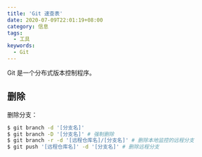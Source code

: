 ```yaml
---
title: 'Git 速查表'
date: 2020-07-09T22:01:19+08:00
category: 信息
tags:
  - 工具
keywords:
  - Git
---
```


Git 是一个分布式版本控制程序。

<!-- more -->

## 删除

删除分支：

```sh
$ git branch -d '[分支名]'
$ git branch -D '[分支名]' # 强制删除
$ git branch -r -d '[远程仓库名]/[分支名]' # 删除本地监控的远程分支
$ git push '[远程仓库名]' -d '[分支名]' # 删除远程分支
```
